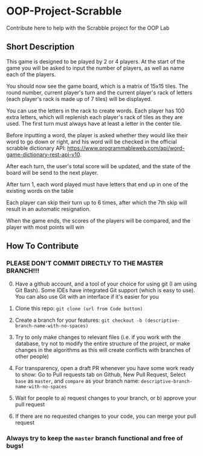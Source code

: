 # OOP-Project-Scrabble
Contribute here to help with the Scrabble project for the OOP Lab

## Short Description

This game is designed to be played by 2 or 4 players. At the start of the game you will be asked to input the number of players, as well as name each of the players.

You should now see the game board, which is a matrix of 15x15 tiles. The round number, current player's turn and the current player's rack of letters (each player's rack is made up of 7 tiles) will be displayed. 

You can use the letters in the rack to create words. Each player has 100 extra letters, which will replenish each player's rack of tiles as they are used. The first turn must always have at least a letter in the center tile. 

Before inputting a word, the player is asked whether they would like their word to go down or right, and his word will be checked in the official scrabble dictionary API: https://www.programmableweb.com/api/word-game-dictionary-rest-api-v10.

After each turn, the user's total score will be updated, and the state of the board will be send to the next player.

After turn 1, each word played must have letters that end up in one of the existing words on the table

Each player can skip their turn up to 6 times, after which the 7th skip will result in an automatic resignation.

When the game ends, the scores of the players will be compared, and the player with most points will win

## How To Contribute

### PLEASE DON'T COMMIT DIRECTLY TO THE MASTER BRANCH!!!

0. Have a github account, and a tool of your choice for using git (I am using Git Bash). Some IDEs have integrated Git support (which is easy to use). You can also use Git with an interface if it's easier for you

1. Clone this repo: `git clone (url from Code button)`

2. Create a branch for your features: `git checkout -b (descriptive-branch-name-with-no-spaces)`

3. Try to only make changes to relevant files (i.e. if you work with the database, try not to modify the entire structure of the project, or make changes in the algorithms as this will create conflicts with branches of other people) 

4. For transparency, open a draft PR whenever you have some work ready to show: Go to Pull requests tab on Github, New Pull Request, Select `base` as `master`, and `compare` as your branch name: `descriptive-branch-name-with-no-spaces`

5. Wait for people to a) request changes to your branch, or b) approve your pull request

6. If there are no requested changes to your code, you can merge your pull request

### Always try to keep the `master` branch functional and free of bugs!
